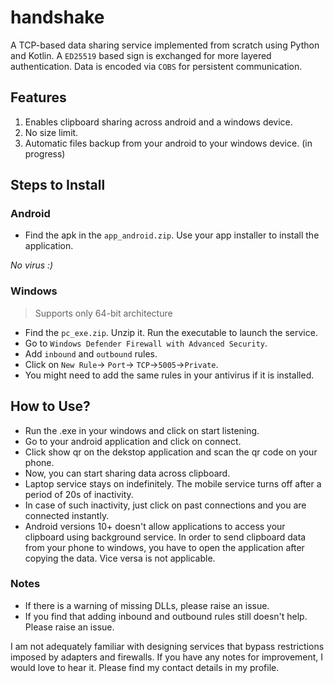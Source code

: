 # handshake

A TCP-based data sharing service implemented from scratch using Python and Kotlin. A ```ED25519``` based sign is exchanged for more layered authentication. Data is encoded via ```COBS``` for persistent communication. 

## Features 
1. Enables clipboard sharing across android and a windows device.
2. No size limit.
3. Automatic files backup from your android to your windows device. (in progress)

## Steps to Install

### Android

- Find the apk in the ```app_android.zip```. Use your app installer to install the application. 

*No virus :)*

### Windows

> Supports only 64-bit architecture

- Find the ```pc_exe.zip```. Unzip it. Run the executable to launch the service. 
- Go to ```Windows Defender Firewall with Advanced Security```.
- Add ```inbound``` and ```outbound``` rules. 
- Click on ```New Rule```-> ```Port```-> ```TCP```->```5005```->```Private```.
- You might need to add the same rules in your antivirus if it is installed.


## How to Use?
- Run the .exe in your windows and click on start listening. 
- Go to your android application and click on connect.
- Click show qr on the dekstop application and scan the qr code on your phone.
- Now, you can start sharing data across clipboard.
- Laptop service stays on indefinitely. The mobile service turns off after a period of 20s of inactivity. 
- In case of such inactivity, just click on past connections and you are connected instantly.
- Android versions 10+ doesn't allow applications to access your clipboard using background service. In order to send clipboard data from your phone to windows, you have to open the application after copying the data. Vice versa is not applicable. 

### Notes
- If there is a warning of missing DLLs, please raise an issue. 
- If you find that adding inbound and outbound rules still doesn't help. Please raise an issue.


I am not adequately familiar with designing services that bypass restrictions imposed by adapters and firewalls. If you have any notes for improvement, I would love to hear it. Please find my contact details in my profile. 




